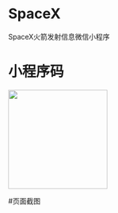 # SpaceX
SpaceX火箭发射信息微信小程序

# 小程序码
<img src="https://github.com/xinag1/SpaceX/blob/main/%E5%B0%8F%E7%A8%8B%E5%BA%8F%E7%A0%81.jpg"  width="200" height="200" align="bottom" />

#页面截图
